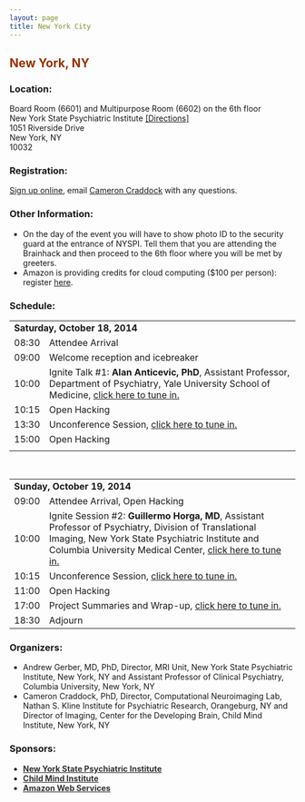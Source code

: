 ```yaml
---
layout: page
title: New York City
---
```


<h2><span style="color: #993300">New York, NY</span></h2>

<h3>Location:</h3>
  
  Board Room (6601) and Multipurpose Room (6602) on the 6th floor<br>
  New York State Psychiatric Institute <a href="http://nyspi.org/directions" target="_blank">[Directions]</a><br>
  1051 Riverside Drive<br>
  New York, NY<br>
  10032<br>
 

<h3>Registration:</h3>
<a href="http://goo.gl/forms/hB5TXbJg11" target="_blank">Sign up online</a>, email <a href="mailto:cameron.craddock@gmail.com">Cameron Craddock</a> with any questions.

<h3>Other Information:</h3>
<ul>
<li>On the day of the event you will have to show photo ID to the security guard at the entrance of NYSPI. Tell them that you are attending the Brainhack and then proceed to the 6th floor where you will be met by greeters.</li>
<li>Amazon is providing credits for cloud computing ($100 per person): register <a href="http://aws.amazon.com/activate/wdm/brainhackedt87513/" target="_blank">here</a>.</li>
</ul>
  
<h3>Schedule:</h3>
  
<table border="0">
<tbody>
<tr>
<td colspan="2"><strong>Saturday, October 18, 2014</strong></td>
</tr>
<tr>
<td width="10%">08:30</td>
<td>Attendee Arrival</td>
</tr>
<tr>
<td>09:00</td>
<td>Welcome reception and icebreaker</td>
</tr>
<tr>
<td>10:00</td>
<td>Ignite Talk #1: <strong>Alan Anticevic, PhD</strong>, Assistant Professor, Department of Psychiatry, Yale University School of Medicine, 
        <a href="https://plus.google.com/events/cd6jamku0d9mdfkcghm4qmr6vd4" target="_blank">click here to tune in.</a></td>
</tr>
<tr>
<td>10:15</td>
<td>Open Hacking</td>
</tr>
<tr>
<td>13:30</td>
<td>Unconference Session, <a href="https://plus.google.com/events/cd6jamku0d9mdfkcghm4qmr6vd4" target="_blank">click here to tune in.</a></td>
</tr>
<tr>
<td>15:00</td>
<td>Open Hacking</td>
</tr>
<tr>
<td colspan="2"></td>
</tr>
</tbody>
</table> &nbsp;


<table border="0">
<tbody>
<tr>
<td colspan="2"><strong>Sunday, October 19, 2014</strong></td>
</tr>
<tr>
<td width="10%">09:00</td>
<td>Attendee Arrival, Open Hacking</td>
</tr>
<tr>
<td>10:00</td>
<td>Ignite Session #2: <strong>Guillermo Horga, MD</strong>, Assistant Professor of Psychiatry, Division of Translational Imaging, New York State Psychiatric Institute and Columbia University Medical Center, <a href="" target="_blank">click here to tune in.</a></td>
</tr>
<tr>
<td>10:15</td>
<td>Unconference Session, <a href="https://plus.google.com/events/c37ojlajf9vaj7h3md71bbh94uc" target="_blank">click here to tune in.</a></td>
</tr>
<tr>
<td>11:00</td>
<td>Open Hacking</td>
</tr>
<tr>
<td>17:00</td>
<td>Project Summaries and Wrap-up, <a href="https://plus.google.com/events/c37ojlajf9vaj7h3md71bbh94uc" target="_blank">click here to tune in.</a></td>
</tr>
<tr>
<td>18:30</td>
<td>Adjourn</td>
</tr>
</tbody>
</table>
  
<h3>Organizers:</h3>
<ul>
	<li>Andrew Gerber, MD, PhD, Director, MRI Unit, New York State Psychiatric Institute, New York, NY and Assistant Professor of Clinical Psychiatry, Columbia University, New York, NY</li>
	<li>Cameron Craddock, PhD, Director, Computational Neuroimaging Lab, Nathan S. Kline Institute for Psychiatric Research, Orangeburg, NY and Director of Imaging, Center for the Developing Brain, Child Mind Institute, New York, NY</li>
</ul>

<h3>Sponsors:</h3>

<ul>
	<li><strong><a title="NYSPI" href="http://nyspi.org" target="_blank"><span style="color: #333">New York State Psychiatric Institute</span></a></strong></li>
	<li><strong><a title="CMI" href="http://childmind.org/" target="_blank"><span style="color: #333">Child Mind Institute</span></a></strong></li>
    <li><strong><a title="AWS" href="http://aws.amazon.com/" target="_blank"><span style="color: #333">Amazon Web Services</span></a></strong></li>
</ul>
